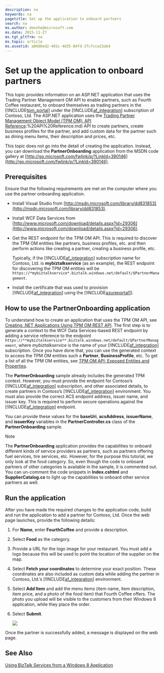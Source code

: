 ```yaml
---
description: na
keywords: na
pagetitle: Set up the application to onboard partners
search: na
ms.author: deonhe@microsoft.com
ms.date: 2015-11-27
ms.tgt_pltfrm: na
ms.topic: article
ms.assetid: a868bed2-401c-4d35-84fd-1fc7cce23ab4
---
```

# Set up the application to onboard partners
This topic provides information on an ASP.NET application that uses the Trading Partner Management OM API to enable partners, such as Fourth Coffee restaurant, to onboard themselves as trading partners in the [!INCLUDE[tpm_portal](/Token/tpm_portal_md.md)] under the [!INCLUDE[af_integration](/Token/af_integration_md.md)] subscription of Contoso, Ltd. The ASP.NET application uses the [Trading Partner Management Object Model &#40;TPM OM&#41;: API Reference](/Topic/Trading_Partner_Management_Object_Model__TPM_OM):%20API%20Reference.md) API to create partners, create business profiles for the partner, and add custom data for the partner such as dining menu items, their description and prices, etc.

This topic does not go into the detail of creating the application. Instead, you can download the **PartnerOnboarding** application from the MSDN code gallery at [http://go.microsoft.com/fwlink/p/?LinkId=390146](http://go.microsoft.com/fwlink/p/?LinkId=390146).

## Prerequisites
Ensure that the following requirements are met on the computer where you use the partner onboarding application.

- Install Visual Studio from [http://msdn.microsoft.com/library/dd831853](http://msdn.microsoft.com/library/dd831853).

- Install WCF Data Services from [http://www.microsoft.com/download/details.aspx?id=29306](http://www.microsoft.com/download/details.aspx?id=29306).

- Get the REST endpoint for the TPM OM API. This is required to discover the TPM OM entities like partners, business profiles, etc. and then perform actions like creating a partner, creating a business profile, etc.

   Typically, if the [!INCLUDE[af_integration](/Token/af_integration_md.md)] subscription name for Contoso, Ltd. is **mybiztalkservice** (as an example), the REST endpoint for discovering the TPM OM entities will be `https://*mybiztalkservice*.biztalk.windows.net/default/$PartnerManagement`.

- Install the certificate that was used to provision [!INCLUDE[af_integration](/Token/af_integration_md.md)] using the [!INCLUDE[azureportal1](/Token/azureportal1_md.md)].

## How to use the PartnerOnboarding application
To understand how to create an application that uses the TPM OM API, see [Creating .NET Applications Using TPM OM REST API](/Topic/Creating_.NET_Applications_Using_TPM_OM_REST_API.md). The first step is to generate a context to the WCF Data Services-based REST endpoint by adding a service reference to the endpoint `https://**mybiztalkservice**.biztalk.windows.net/default/$PartnerManagement`, where *mybiztalkservice* is the name of your [!INCLUDE[af_integration](/Token/af_integration_md.md)] subscription. Once you have done that, you can use the generated context to access the TPM OM entities such a **Partner**, **BusinessProfile**, etc. To get a list of all the TPM OM entities, see [TPM OM API: Exposed Entities and Properties](/Topic/TPM_OM_API__Exposed_Entities_and_Properties.md).

The **PartnerOnboarding** sample already includes the generated TPM context. However, you must provide the endpoint for Contoso’s [!INCLUDE[af_integration](/Token/af_integration_md.md)] subscription, and other associated details, to create partners in Contoso’s [!INCLUDE[af_integration](/Token/af_integration_md.md)] environment. You must also provide the correct ACS endpoint address, issuer name, and issuer key. This is required to perform secure operations against the [!INCLUDE[af_integration](/Token/af_integration_md.md)] endpoint.

You can provide these values for the **baseUri**, **acsAddress**, **issuerName**, and **issuerKey** variables in the **PartnerController.cs** class of the **PartnerOnboarding** sample.

> [!NOTE]
> The **PartnerOnboarding** application provides the capabilities to onboard different kinds of service providers as partners, such as partners offering fuel services, tire services, etc. However, for the purpose this tutorial, we only look at the food category. So, even though the code to onboard partners of other categories is available in the sample, it is commented out. You can un-comment the code snippets in **Index.cshtml** and **SupplierCatalog.cs** to light up the capabilities to onboard other service partners as well.

## Run the application
After you have made the required changes to the application code, build and run the application to add a partner for Contoso, Ltd. Once the web page launches, provide the following details:

1. For **Name**, enter **FourthCoffee** and provide a description.

2. Select **Food** as the category.

3. Provide a URL for the logo image for your restaurant. You must add a logo because this will be used to point the location of the supplier on the map.

4. Select **Fetch your coordinates** to determine your exact position. These coordinates are also included as custom data while adding the partner in Contoso, Ltd.’s [!INCLUDE[af_integration](/Token/af_integration_md.md)] environment.

5. Select **Add Item** and add the menu items (item name, item description, item price, and a photo of the food item) that Fourth Coffee offers. The photo you upload will be visible to the customers from their Windows 8 application, while they place the order.

6. Select **Submit**.

   ![](/Image/WABS_CloudCar_CreatePartner.PNG)

Once the partner is successfully added, a message is displayed on the web page.

## See Also
[Using BizTalk Services from a Windows 8 Application](/Topic/Using_BizTalk_Services_from_a_Windows_8_Application.md)

